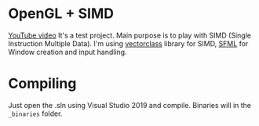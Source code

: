 # OpenGL + SIMD
[YouTube video](https://youtu.be/A0FwfGXOCbs) It's a test project. Main purpose is to play with SIMD (Single Instruction Multiple Data). I'm using [vectorclass](https://github.com/vectorclass) library for SIMD, [SFML](https://github.com/sfml/sfml) for Window creation and input handling.

# Compiling
Just open the .sln using Visual Studio 2019 and compile. Binaries will in the `_binaries` folder.